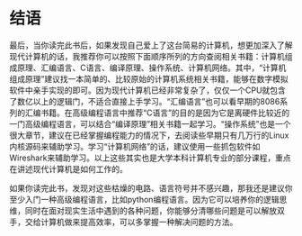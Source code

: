 # 结语

最后，当你读完此书后，如果发现自己爱上了这台简易的计算机，想更加深入了解现代计算机的话，我推荐你可以按照下面顺序所列的方向查阅相关书籍：计算机组成原理、汇编语言、C语言、编译原理、操作系统、计算机网络。其中，“计算机组成原理”建议找一本简单的、比较原始的计算机系统相关书籍，能够在数字模拟软件中亲手实现的即可。因为现代计算机已经非常复杂了，仅仅一个CPU就包含了数亿以上的逻辑门，不适合直接上手学习。“汇编语言”也可以看早期的8086系列的汇编书籍。在高级编程语言中推荐“C语言”的目的是因为它是离硬件比较近的一门高级编程语言，可以结合“编译原理”相关书籍一起学习。“操作系统”也是一个很大章节，建议在已经掌握编程能力的情况下，去阅读些早期只有几万行的Linux内核源码来辅助学习。学习“计算机网络”的话，建议使用一些抓包软件如Wireshark来辅助学习。以上这些其实也是大学本科计算机专业的部分课程，重点在讲述现代计算机是如何工作的。

如果你读完此书，发现对这些枯燥的电路、语言符号并不感兴趣，那我还是建议你至少入门一种高级编程语言，比如python编程语言。因为它可以培养你的逻辑思维，同时在面对现实生活中遇到的各种问题，你能够分清哪些问题是可以解放双手，交给计算机做来提高效率，可以多掌握一种解决问题的方法。

